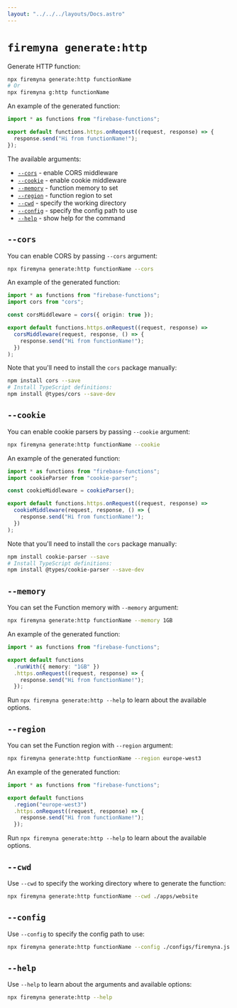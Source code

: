 ```yaml
---
layout: "../../../layouts/Docs.astro"
---
```


# `firemyna generate:http`

Generate HTTP function:

```bash
npx firemyna generate:http functionName
# Or
npx firemyna g:http functionName
```

An example of the generated function:

```ts
import * as functions from "firebase-functions";

export default functions.https.onRequest((request, response) => {
  response.send("Hi from functionName!");
});
```

The available arguments:

- [`--cors`](#--cors) - enable CORS middleware
- [`--cookie`](#--cookie) - enable cookie middleware
- [`--memory`](#--memory) - function memory to set
- [`--region`](#--region) - function region to set
- [`--cwd`](#--cwd) - specify the working directory
- [`--config`](#--config) - specify the config path to use
- [`--help`](#--help) - show help for the command

## `--cors`

You can enable CORS by passing `--cors` argument:

```bash
npx firemyna generate:http functionName --cors
```

An example of the generated function:

```ts
import * as functions from "firebase-functions";
import cors from "cors";

const corsMiddleware = cors({ origin: true });

export default functions.https.onRequest((request, response) =>
  corsMiddleware(request, response, () => {
    response.send("Hi from functionName!");
  })
);
```

Note that you'll need to install the `cors` package manually:

```bash
npm install cors --save
# Install TypeScript definitions:
npm install @types/cors --save-dev
```

## `--cookie`

You can enable cookie parsers by passing `--cookie` argument:

```bash
npx firemyna generate:http functionName --cookie
```

An example of the generated function:

```ts
import * as functions from "firebase-functions";
import cookieParser from "cookie-parser";

const cookieMiddleware = cookieParser();

export default functions.https.onRequest((request, response) =>
  cookieMiddleware(request, response, () => {
    response.send("Hi from functionName!");
  })
);
```

Note that you'll need to install the `cors` package manually:

```bash
npm install cookie-parser --save
# Install TypeScript definitions:
npm install @types/cookie-parser --save-dev
```

## `--memory`

You can set the Function memory with `--memory` argument:

```bash
npx firemyna generate:http functionName --memory 1GB
```

An example of the generated function:

```ts
import * as functions from "firebase-functions";

export default functions
  .runWith({ memory: "1GB" })
  .https.onRequest((request, response) => {
    response.send("Hi from functionName!");
  });
```

Run `npx firemyna generate:http --help` to learn about the available options.

## `--region`

You can set the Function region with `--region` argument:

```bash
npx firemyna generate:http functionName --region europe-west3
```

An example of the generated function:

```ts
import * as functions from "firebase-functions";

export default functions
  .region("europe-west3")
  .https.onRequest((request, response) => {
    response.send("Hi from functionName!");
  });
```

Run `npx firemyna generate:http --help` to learn about the available options.

## `--cwd`

Use `--cwd` to specify the working directory where to generate the function:

```bash
npx firemyna generate:http functionName --cwd ./apps/website
```

## `--config`

Use `--config` to specify the config path to use:

```bash
npx firemyna generate:http functionName --config ./configs/firemyna.js
```

## `--help`

Use `--help` to learn about the arguments and available options:

```bash
npx firemyna generate:http --help
```
